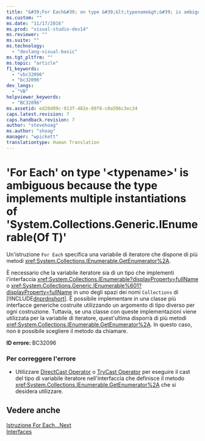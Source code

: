 ```yaml
---
title: "&#39;For Each&#39; on type &#39;&lt;typename&gt;&#39; is ambiguous because the type implements multiple instantiations of &#39;System.Collections.Generic.IEnumerable(Of T)&#39; | Microsoft Docs"
ms.custom: ""
ms.date: "11/17/2016"
ms.prod: "visual-studio-dev14"
ms.reviewer: ""
ms.suite: ""
ms.technology: 
  - "devlang-visual-basic"
ms.tgt_pltfrm: ""
ms.topic: "article"
f1_keywords: 
  - "vbc32096"
  - "bc32096"
dev_langs: 
  - "VB"
helpviewer_keywords: 
  - "BC32096"
ms.assetid: ed20d09c-913f-482e-89f8-c0a596c3ec24
caps.latest.revision: 7
caps.handback.revision: 7
author: "stevehoag"
ms.author: "shoag"
manager: "wpickett"
translationtype: Human Translation
---
```

# &#39;For Each&#39; on type &#39;&lt;typename&gt;&#39; is ambiguous because the type implements multiple instantiations of &#39;System.Collections.Generic.IEnumerable(Of T)&#39;
Un'istruzione `For Each` specifica una variabile di iteratore che dispone di più metodi <xref:System.Collections.IEnumerable.GetEnumerator%2A>.  
  
 È necessario che la variabile iteratore sia di un tipo che implementi l'interfaccia <xref:System.Collections.IEnumerable?displayProperty=fullName> o <xref:System.Collections.Generic.IEnumerable%601?displayProperty=fullName> in uno degli spazi dei nomi `Collections` di [!INCLUDE[dnprdnshort](../../../csharp/getting-started/includes/dnprdnshort_md.md)].  È possibile implementare in una classe più interfacce generiche costruite utilizzando un argomento di tipo diverso per ogni costruzione.  Tuttavia, se una classe con queste implementazioni viene utilizzata per la variabile di iteratore, quest'ultima disporrà di più metodi <xref:System.Collections.IEnumerable.GetEnumerator%2A>.  In questo caso, non è possibile scegliere il metodo da chiamare.  
  
 **ID errore:** BC32096  
  
### Per correggere l'errore  
  
-   Utilizzare [DirectCast Operator](../../../visual-basic/language-reference/operators/directcast-operator.md) o [TryCast Operator](../../../visual-basic/language-reference/operators/trycast-operator.md) per eseguire il cast del tipo di variabile iteratore nell'interfaccia che definisce il metodo <xref:System.Collections.IEnumerable.GetEnumerator%2A> che si desidera utilizzare.  
  
## Vedere anche  
 [Istruzione For Each...Next](../../../visual-basic/language-reference/statements/for-each-next-statement.md)   
 [Interfaces](../../../visual-basic/programming-guide/language-features/interfaces/index.md)